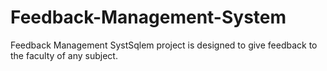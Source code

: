 # Feedback-Management-System
Feedback Management SystSqlem project is designed to give feedback to the faculty of any subject.
